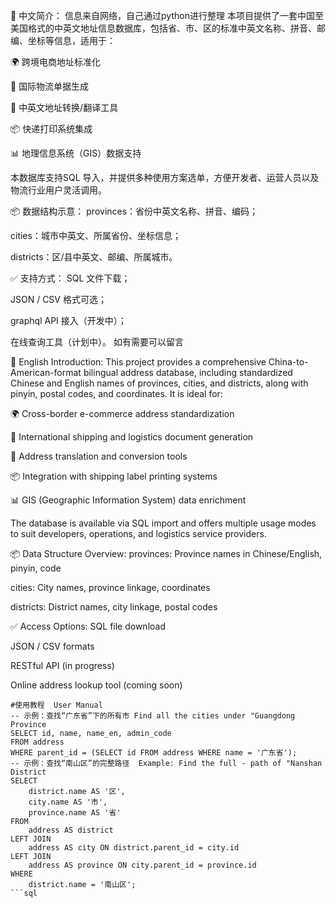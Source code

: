 📝 中文简介：
信息来自网络，自己通过python进行整理
本项目提供了一套中国至美国格式的中英文地址信息数据库，包括省、市、区的标准中英文名称、拼音、邮编、坐标等信息，适用于：

🌍 跨境电商地址标准化

🛫 国际物流单据生成

🧾 中英文地址转换/翻译工具

📦 快递打印系统集成

📊 地理信息系统（GIS）数据支持

本数据库支持SQL 导入，并提供多种使用方案选单，方便开发者、运营人员以及物流行业用户灵活调用。

📦 数据结构示意：
provinces：省份中英文名称、拼音、编码；

cities：城市中英文、所属省份、坐标信息；

districts：区/县中英文、邮编、所属城市。

✅ 支持方式：
SQL 文件下载；

JSON / CSV 格式可选；

graphql API 接入（开发中）；

在线查询工具（计划中）。 如有需要可以留言



📝 English Introduction:
This project provides a comprehensive China-to-American-format bilingual address database, including standardized Chinese and English names of provinces, cities, and districts, along with pinyin, postal codes, and coordinates. It is ideal for:

🌍 Cross-border e-commerce address standardization

🛫 International shipping and logistics document generation

🧾 Address translation and conversion tools

📦 Integration with shipping label printing systems

📊 GIS (Geographic Information System) data enrichment

The database is available via SQL import and offers multiple usage modes to suit developers, operations, and logistics service providers.

📦 Data Structure Overview:
provinces: Province names in Chinese/English, pinyin, code

cities: City names, province linkage, coordinates

districts: District names, city linkage, postal codes

✅ Access Options:
SQL file download

JSON / CSV formats

RESTful API (in progress)

Online address lookup tool (coming soon)
```
#使用教程  User Manual 
-- 示例：查找“广东省”下的所有市 Find all the cities under "Guangdong Province
SELECT id, name, name_en, admin_code 
FROM address 
WHERE parent_id = (SELECT id FROM address WHERE name = '广东省');
-- 示例：查找“南山区”的完整路径  Example: Find the full - path of "Nanshan District
SELECT
    district.name AS '区',
    city.name AS '市',
    province.name AS '省'
FROM
    address AS district
LEFT JOIN 
    address AS city ON district.parent_id = city.id
LEFT JOIN 
    address AS province ON city.parent_id = province.id
WHERE
    district.name = '南山区';
```sql


    

